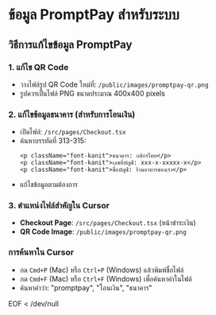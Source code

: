 # ข้อมูล PromptPay สำหรับระบบ

## วิธีการแก้ไขข้อมูล PromptPay

### 1. แก้ไข QR Code
- วางไฟล์รูป QR Code ใหม่ที่: `/public/images/promptpay-qr.png`
- รูปควรเป็นไฟล์ PNG ขนาดประมาณ 400x400 pixels

### 2. แก้ไขข้อมูลธนาคาร (สำหรับการโอนเงิน)
- เปิดไฟล์: `/src/pages/Checkout.tsx`
- ค้นหาบรรทัดที่ 313-315:
  ```
  <p className="font-kanit">ธนาคาร: กสิกรไทย</p>
  <p className="font-kanit">เลขที่บัญชี: xxx-x-xxxxx-x</p>
  <p className="font-kanit">ชื่อบัญชี: ร้านอาหารของเรา</p>
  ```
- แก้ไขข้อมูลตามต้องการ

### 3. ตำแหน่งไฟล์สำคัญใน Cursor
- **Checkout Page**: `/src/pages/Checkout.tsx` (หน้าชำระเงิน)
- **QR Code Image**: `/public/images/promptpay-qr.png`

### การค้นหาใน Cursor
- กด `Cmd+P` (Mac) หรือ `Ctrl+P` (Windows) แล้วพิมพ์ชื่อไฟล์
- กด `Cmd+F` (Mac) หรือ `Ctrl+F` (Windows) เพื่อค้นหาคำในไฟล์
- ค้นหาคำว่า: "promptpay", "โอนเงิน", "ธนาคาร"

EOF < /dev/null